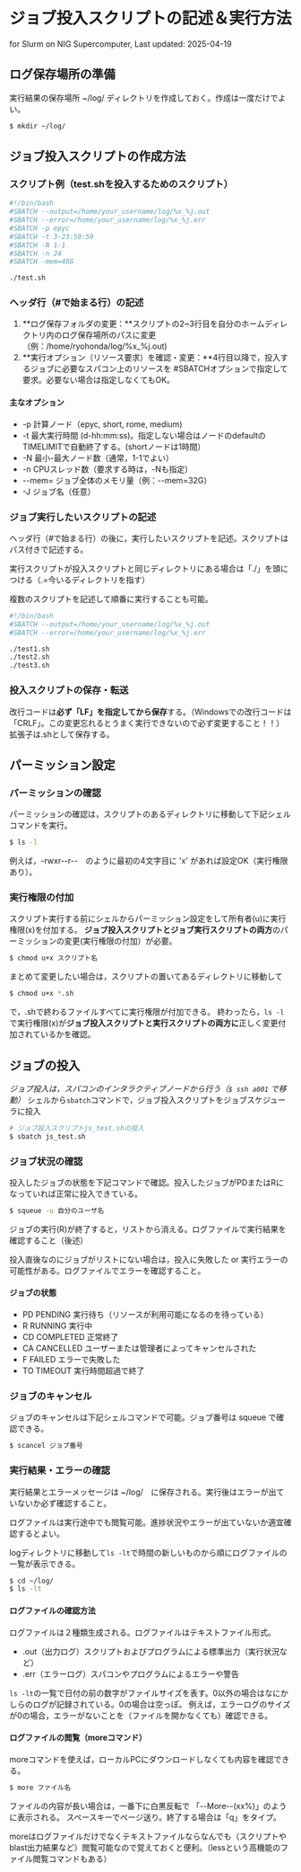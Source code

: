 # ジョブ投入スクリプトの記述＆実行方法 
for Slurm on NIG Supercomputer, Last updated: 2025-04-19

## ログ保存場所の準備
実行結果の保存場所 ~/log/ ディレクトリを作成しておく。作成は一度だけでよい。
```bash
$ mkdir ~/log/
```

## ジョブ投入スクリプトの作成方法
### スクリプト例（test.shを投入するためのスクリプト）
```bash
#!/bin/bash
#SBATCH --output=/home/your_username/log/%x_%j.out
#SBATCH --error=/home/your_username/log/%x_%j.err
#SBATCH -p epyc
#SBATCH -t 3-23:59:59
#SBATCH -N 1-1 
#SBATCH -n 24
#SBATCH -mem=48G

./test.sh
```

### ヘッダ行（#で始まる行）の記述
1. **ログ保存フォルダの変更：**スクリプトの2~3行目を自分のホームディレクトリ内のログ保存場所のパスに変更（例：/home/ryohonda/log/%x_%j.out)
2. **実行オプション（リソース要求）を確認・変更：**4行目以降で，投入するジョブに必要なスパコン上のリソースを #SBATCHオプションで指定して要求。必要ない場合は指定しなくてもOK。
#### 主なオプション
- -p 計算ノード（epyc, short, rome, medium)
- -t 最大実行時間 (d-hh:mm:ss)。指定しない場合はノードのdefaultのTIMELIMITで自動終了する。(shortノードは1時間）
- -N 最小-最大ノード数（通常，1-1でよい）
- -n CPUスレッド数（要求する時は，-Nも指定）
- --mem= ジョブ全体のメモリ量（例：--mem=32G）
- -J ジョブ名（任意）

### ジョブ実行したいスクリプトの記述
ヘッダ行（#で始まる行）の後に，実行したいスクリプトを記述。スクリプトはパス付きで記述する。

実行スクリプトが投入スクリプトと同じディレクトリにある場合は「./」を頭につける（.=今いるディレクトリを指す）

複数のスクリプトを記述して順番に実行することも可能。
```bash
#!/bin/bash
#SBATCH --output=/home/your_username/log/%x_%j.out
#SBATCH --error=/home/your_username/log/%x_%j.err

./test1.sh
./test2.sh
./test3.sh
```
### 投入スクリプトの保存・転送
改行コードは**必ず「LF」を指定してから保存**する。（Windowsでの改行コードは「CRLF」。この変更忘れるとうまく実行できないので必ず変更すること！！）
拡張子は.shとして保存する。

## パーミッション設定 
### パーミッションの確認
パーミッションの確認は，スクリプトのあるディレクトリに移動して下記シェルコマンドを実行。
```bash
$ ls -l
```
例えば，-rwxr--r--　のように最初の4文字目に 'x' があれば設定OK（実行権限あり）。

### 実行権限の付加
スクリプト実行する前にシェルからパーミッション設定をして所有者(u)に実行権限(x)を付加する。
**ジョブ投入スクリプトとジョブ実行スクリプトの両方**のパーミッションの変更(実行権限の付加）が必要。
```bash
$ chmod u+x スクリプト名 
```
まとめて変更したい場合は，スクリプトの置いてあるディレクトリに移動して
```bash
$ chmod u+x *.sh
```
で，.shで終わるファイルすべてに実行権限が付加できる。
終わったら，`ls -l`で実行権限(x)が**ジョブ投入スクリプトと実行スクリプトの両方に**正しく変更付加されているかを確認。

## ジョブの投入
*ジョブ投入は，スパコンのインタラクティブノードから行う（`$ ssh a001` で移動）*
シェルから`sbatch`コマンドで，ジョブ投入スクリプトをジョブスケジューラに投入
```bash
# ジョブ投入スクリプトjs_test.shの投入
$ sbatch js_test.sh
```
### ジョブ状況の確認 
投入したジョブの状態を下記コマンドで確認。投入したジョブがPDまたはRになっていれば正常に投入できている。
```bash
$ squeue -u 自分のユーザ名
```
ジョブの実行(R)が終了すると，リストから消える。ログファイルで実行結果を確認すること（後述）

投入直後なのにジョブがリストにない場合は，投入に失敗した or 実行エラーの可能性がある。ログファイルでエラーを確認すること。

#### ジョブの状態 ####
- PD	PENDING	実行待ち（リソースが利用可能になるのを待っている）
- R	RUNNING	実行中
- CD	COMPLETED	正常終了
- CA	CANCELLED	ユーザーまたは管理者によってキャンセルされた
- F	FAILED	エラーで失敗した
- TO	TIMEOUT	実行時間超過で終了

### ジョブのキャンセル
ジョブのキャンセルは下記シェルコマンドで可能。ジョブ番号は squeue で確認できる。
```bash
$ scancel ジョブ番号
```
### 実行結果・エラーの確認 
実行結果とエラーメッセージは ~/log/　に保存される。実行後はエラーが出ていないか必ず確認すること。

ログファイルは実行途中でも閲覧可能。進捗状況やエラーが出ていないか適宜確認するとよい。

logディレクトリに移動して`ls -lt`で時間の新しいものから順にログファイルの一覧が表示できる。
```bash
$ cd ~/log/
$ ls -lt
```
#### ログファイルの確認方法
ログファイルは２種類生成される。ログファイルはテキストファイル形式。
- .out（出力ログ）スクリプトおよびプログラムによる標準出力（実行状況など）
- .err（エラーログ）スパコンやプログラムによるエラーや警告

`ls -lt`の一覧で日付の前の数字がファイルサイズを表す。0以外の場合はなにかしらのログが記録されている。0の場合は空っぽ。
例えば，エラーログのサイズが0の場合，エラーがないことを（ファイルを開かなくても）確認できる。

#### ログファイルの閲覧（moreコマンド）
moreコマンドを使えば，ローカルPCにダウンロードしなくても内容を確認できる。
```bash
$ more ファイル名
```
ファイルの内容が長い場合は，一番下に白黒反転で 「--More--(xx%)」のように表示される。
スペースキーでページ送り。終了する場合は「q」をタイプ。

moreはログファイルだけでなくテキストファイルならなんでも（スクリプトやblast出力結果など）閲覧可能なので覚えておくと便利。（lessという高機能のファイル閲覧コマンドもある）
